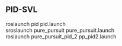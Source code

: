 ## PID-SVL

roslaunch pid pid.launch<br>
sroslaunch pure_pursuit pure_pursuit.launch <br>
roslaunch pure_pursuit_pid_2 pp_pid2.launch 
